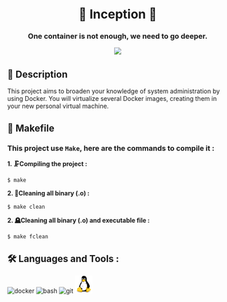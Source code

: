 <div align="center">
  <h1>🤏 Inception 🐚</h1>
  <h3>One container is not enough, we need to go deeper.</h3>
  <a href="https://open.spotify.com/intl-fr/album/2qvA7HmSg1iM6XMiFF76dp" target="_blank"><img src=https://is1-ssl.mzstatic.com/image/thumb/Music114/v4/9f/7e/60/9f7e6017-3bd3-570f-7890-eba0f3aa6c33/mzi.hxbvposl.jpg/1200x1200bf-60.jpg width="35%">
  </a></img>
</div>

## 📖 Description

This project aims to broaden your knowledge of system administration by using Docker.
You will virtualize several Docker images, creating them in your new personal virtual
machine.

## 🔩 Makefile

### This project use `Make`, here are the commands to compile it :

**1. 🗜️Compiling the project :**

```shell
$ make
```

**2. 🧹Cleaning all binary (.o) :**

```shell
$ make clean
```

**2. 🪦Cleaning all binary (.o) and executable file :**

```shell
$ make fclean
```

## 🛠️ Languages and Tools :
<p align="left"> <a target="_blank" rel="noreferrer"> <img src="https://www.svgrepo.com/show/349342/docker.svg" alt="docker" width="40" height="40"/> </a> <a target="_blank" rel="noreferrer"> <img src="https://upload.wikimedia.org/wikipedia/commons/thumb/4/4b/Bash_Logo_Colored.svg/1024px-Bash_Logo_Colored.svg.png?20180723054350" alt="bash" width="40" height="40"/> </a> <a target="_blank" rel="noreferrer"> <img src="https://www.vectorlogo.zone/logos/git-scm/git-scm-icon.svg" alt="git" width="40" height="40"/> </a> <a target="_blank" rel="noreferrer"> <img src="https://raw.githubusercontent.com/devicons/devicon/master/icons/linux/linux-original.svg" alt="linux" width="40" height="40"/> </a> </p>
